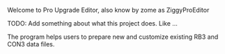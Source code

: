 Welcome to Pro Upgrade Editor, also know by zome as ZiggyProEditor

TODO:  Add something about what this project does.  Like ...

The program helps users to prepare new and customize existing RB3 and CON3 data files.

